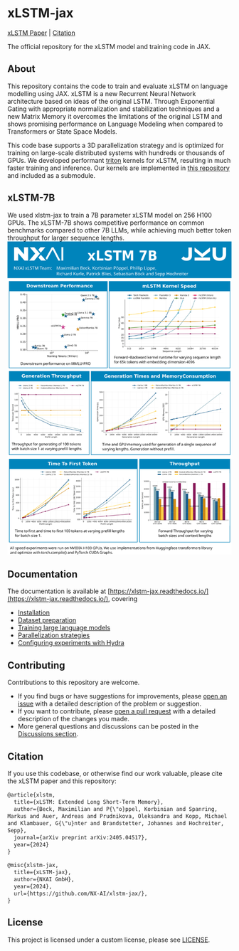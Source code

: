 # xLSTM-jax
[xLSTM Paper](https://arxiv.org/abs/2405.04517) | [Citation](#citation)

The official repository for the xLSTM model and training code in JAX.


## About
This repository contains the code to train and evaluate xLSTM on language modelling using JAX.
xLSTM is a new Recurrent Neural Network architecture based on ideas of the original LSTM.
Through Exponential Gating with appropriate normalization and stabilization techniques and a new Matrix Memory it overcomes the limitations of the original LSTM and shows promising performance on Language Modeling when compared to Transformers or State Space Models.

This code base supports a 3D parallelization strategy and is optimized for training on large-scale distributed systems with hundreds or thousands of GPUs.
We developed performant [triton](https://triton-lang.org/main/index.html) kernels for xLSTM, resulting in much faster training and inference.
Our kernels are implemented in [this repository](https://github.com/NX-AI/mlstm_kernels) and included as a submodule.

## xLSTM-7B
We used xlstm-jax to train a 7B parameter xLSTM model on 256 H100 GPUs.
The xLSTM-7B shows competitive performance on common benchmarks compared to other 7B LLMs, while achieving much better token throughput for larger sequence lengths.
![xLSTM Figure](https://raw.githubusercontent.com/NX-AI/xlstm/refs/heads/main/res/xlstm_7b_poster.svg)


## Documentation
The documentation is available at [https://xlstm-jax.readthedocs.io/](https://xlstm-jax.readthedocs.io/), covering
- [Installation](https://xlstm-jax.readthedocs.io/en/latest/installation.html)
- [Dataset preparation](https://xlstm-jax.readthedocs.io/en/latest/dataset_preparation.html)
- [Training large language models](https://xlstm-jax.readthedocs.io/en/latest/example_training.html)
- [Parallelization strategies](https://xlstm-jax.readthedocs.io/en/latest/distributed_training.html)
- [Configuring experiments with Hydra](https://xlstm-jax.readthedocs.io/en/latest/configuration_with_hydra.html)


## Contributing
Contributions to this repository are welcome.
- If you find bugs or have suggestions for improvements, please [open an issue](https://github.com/NX-AI/xlstm-jax/issues) with a detailed description of the problem or suggestion.
- If you want to contribute, please [open a pull request](https://github.com/NX-AI/xlstm-jax/pulls) with a detailed description of the changes you made.
- More general questions and discussions can be posted in the [Discussions section](https://github.com/NX-AI/xlstm-jax/discussions).


## Citation
If you use this codebase, or otherwise find our work valuable, please cite the xLSTM paper and this repository:
```
@article{xlstm,
  title={xLSTM: Extended Long Short-Term Memory},
  author={Beck, Maximilian and P{\"o}ppel, Korbinian and Spanring, Markus and Auer, Andreas and Prudnikova, Oleksandra and Kopp, Michael and Klambauer, G{\"u}nter and Brandstetter, Johannes and Hochreiter, Sepp},
  journal={arXiv preprint arXiv:2405.04517},
  year={2024}
}
```

```
@misc{xlstm-jax,
  title={xLSTM-jax},
  author={NXAI GmbH},
  year={2024},
  url={https://github.com/NX-AI/xlstm-jax/},
}
```

## License
This project is licensed under a custom license, please see [LICENSE](https://github.com/NX-AI/xlstm-jax/blob/main/LICENSE).
